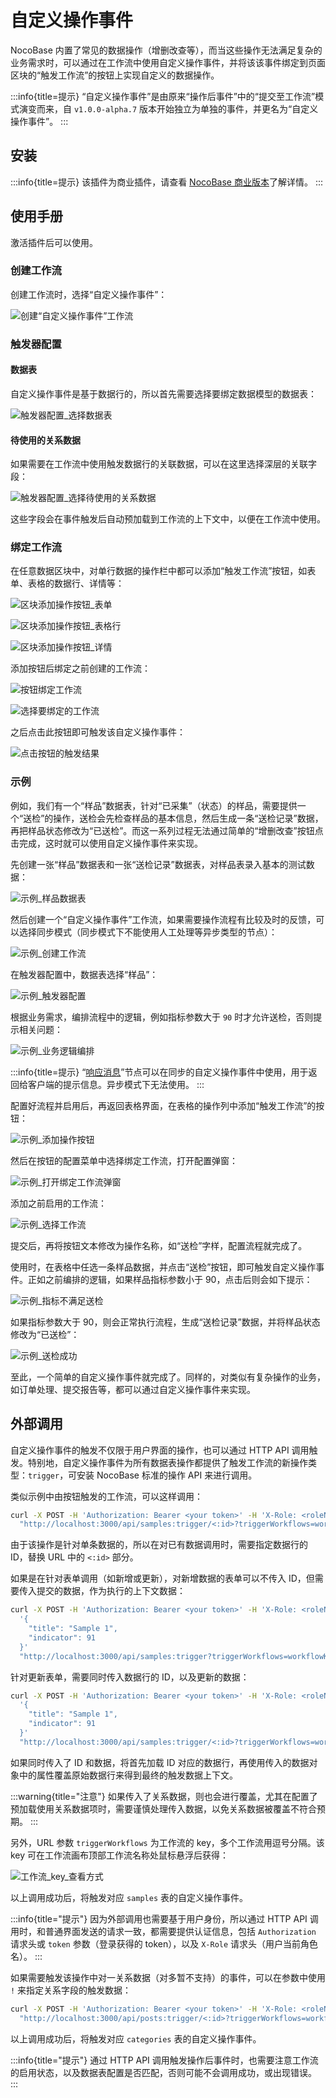 # 自定义操作事件

NocoBase 内置了常见的数据操作（增删改查等），而当这些操作无法满足复杂的业务需求时，可以通过在工作流中使用自定义操作事件，并将该该事件绑定到页面区块的“触发工作流”的按钮上实现自定义的数据操作。

:::info{title=提示}
“自定义操作事件”是由原来“操作后事件”中的“提交至工作流”模式演变而来，自 `v1.0.0-alpha.7` 版本开始独立为单独的事件，并更名为“自定义操作事件”。
:::

## 安装

:::info{title=提示}
该插件为商业插件，请查看 [NocoBase 商业版本](https://www.nocobase.com/commercial-cn)了解详情。
:::

## 使用手册

激活插件后可以使用。

### 创建工作流

创建工作流时，选择“自定义操作事件”：

![创建“自定义操作事件”工作流](https://static-docs.nocobase.com/20240509091820.png)

### 触发器配置

#### 数据表

自定义操作事件是基于数据行的，所以首先需要选择要绑定数据模型的数据表：

![触发器配置_选择数据表](https://static-docs.nocobase.com/20240509150515.png)

#### 待使用的关系数据

如果需要在工作流中使用触发数据行的关联数据，可以在这里选择深层的关联字段：

![触发器配置_选择待使用的关系数据](https://static-docs.nocobase.com/20240509154856.png)

这些字段会在事件触发后自动预加载到工作流的上下文中，以便在工作流中使用。

### 绑定工作流

在任意数据区块中，对单行数据的操作栏中都可以添加“触发工作流”按钮，如表单、表格的数据行、详情等：

![区块添加操作按钮_表单](https://static-docs.nocobase.com/20240509165428.png)

![区块添加操作按钮_表格行](https://static-docs.nocobase.com/20240509165340.png)

![区块添加操作按钮_详情](https://static-docs.nocobase.com/20240509165545.png)

添加按钮后绑定之前创建的工作流：

![按钮绑定工作流](https://static-docs.nocobase.com/20240509165631.png)

![选择要绑定的工作流](https://static-docs.nocobase.com/20240509165658.png)

之后点击此按钮即可触发该自定义操作事件：

![点击按钮的触发结果](https://static-docs.nocobase.com/20240509170453.png)

### 示例

例如，我们有一个“样品”数据表，针对“已采集”（状态）的样品，需要提供一个“送检”的操作，送检会先检查样品的基本信息，然后生成一条“送检记录”数据，再把样品状态修改为“已送检”。而这一系列过程无法通过简单的“增删改查”按钮点击完成，这时就可以使用自定义操作事件来实现。

先创建一张“样品”数据表和一张“送检记录”数据表，对样品表录入基本的测试数据：

![示例_样品数据表](https://static-docs.nocobase.com/20240509172234.png)

然后创建一个“自定义操作事件”工作流，如果需要操作流程有比较及时的反馈，可以选择同步模式（同步模式下不能使用人工处理等异步类型的节点）：

![示例_创建工作流](https://static-docs.nocobase.com/20240509173106.png)

在触发器配置中，数据表选择“样品”：

![示例_触发器配置](https://static-docs.nocobase.com/20240509173148.png)

根据业务需求，编排流程中的逻辑，例如指标参数大于 `90` 时才允许送检，否则提示相关问题：

![示例_业务逻辑编排](https://static-docs.nocobase.com/20240509174159.png)

:::info{title=提示}
“[响应消息](../workflow-response-message/index.md)”节点可以在同步的自定义操作事件中使用，用于返回给客户端的提示信息。异步模式下无法使用。
:::

配置好流程并启用后，再返回表格界面，在表格的操作列中添加“触发工作流”的按钮：

![示例_添加操作按钮](https://static-docs.nocobase.com/20240509174525.png)

然后在按钮的配置菜单中选择绑定工作流，打开配置弹窗：

![示例_打开绑定工作流弹窗](https://static-docs.nocobase.com/20240509174633.png)

添加之前启用的工作流：

![示例_选择工作流](https://static-docs.nocobase.com/20240509174723.png)

提交后，再将按钮文本修改为操作名称，如“送检”字样，配置流程就完成了。

使用时，在表格中任选一条样品数据，并点击“送检”按钮，即可触发自定义操作事件。正如之前编排的逻辑，如果样品指标参数小于 90，点击后则会如下提示：

![示例_指标不满足送检](https://static-docs.nocobase.com/20240509175026.png)

如果指标参数大于 90，则会正常执行流程，生成“送检记录”数据，并将样品状态修改为“已送检”：

![示例_送检成功](https://static-docs.nocobase.com/20240509175247.png)

至此，一个简单的自定义操作事件就完成了。同样的，对类似有复杂操作的业务，如订单处理、提交报告等，都可以通过自定义操作事件来实现。

## 外部调用

自定义操作事件的触发不仅限于用户界面的操作，也可以通过 HTTP API 调用触发。特别地，自定义操作事件为所有数据表操作都提供了触发工作流的新操作类型：`trigger`，可安装 NocoBase 标准的操作 API 来进行调用。

类似示例中由按钮触发的工作流，可以这样调用：

```bash
curl -X POST -H 'Authorization: Bearer <your token>' -H 'X-Role: <roleName>' \
  "http://localhost:3000/api/samples:trigger/<:id>?triggerWorkflows=workflowKey"
```

由于该操作是针对单条数据的，所以在对已有数据调用时，需要指定数据行的 ID，替换 URL 中的 `<:id>` 部分。

如果是在针对表单调用（如新增或更新），对新增数据的表单可以不传入 ID，但需要传入提交的数据，作为执行的上下文数据：

```bash
curl -X POST -H 'Authorization: Bearer <your token>' -H 'X-Role: <roleName>' -d \
  '{
    "title": "Sample 1",
    "indicator": 91
  }'
  "http://localhost:3000/api/samples:trigger?triggerWorkflows=workflowKey"
```

针对更新表单，需要同时传入数据行的 ID，以及更新的数据：

```bash
curl -X POST -H 'Authorization: Bearer <your token>' -H 'X-Role: <roleName>' -d \
  '{
    "title": "Sample 1",
    "indicator": 91
  }'
  "http://localhost:3000/api/samples:trigger/<:id>?triggerWorkflows=workflowKey"
```

如果同时传入了 ID 和数据，将首先加载 ID 对应的数据行，再使用传入的数据对象中的属性覆盖原始数据行来得到最终的触发数据上下文。

:::warning{title="注意"}
如果传入了关系数据，则也会进行覆盖，尤其在配置了预加载使用关系数据项时，需要谨慎处理传入数据，以免关系数据被覆盖不符合预期。
:::

另外，URL 参数 `triggerWorkflows` 为工作流的 key，多个工作流用逗号分隔。该 key 可在工作流画布顶部工作流名称处鼠标悬浮后获得：

![工作流_key_查看方式](https://static-docs.nocobase.com/20240426135108.png)

以上调用成功后，将触发对应 `samples` 表的自定义操作事件。

:::info{title="提示"}
因为外部调用也需要基于用户身份，所以通过 HTTP API 调用时，和普通界面发送的请求一致，都需要提供认证信息，包括 `Authorization` 请求头或 `token` 参数（登录获得的 token），以及 `X-Role` 请求头（用户当前角色名）。
:::

如果需要触发该操作中对一关系数据（对多暂不支持）的事件，可以在参数中使用 `!` 来指定关系字段的触发数据：

```bash
curl -X POST -H 'Authorization: Bearer <your token>' -H 'X-Role: <roleName>' \
  "http://localhost:3000/api/posts:trigger/<:id>?triggerWorkflows=workflowKey!category"
```

以上调用成功后，将触发对应 `categories` 表的自定义操作事件。

:::info{title="提示"}
通过 HTTP API 调用触发操作后事件时，也需要注意工作流的启用状态，以及数据表配置是否匹配，否则可能不会调用成功，或出现错误。
:::
